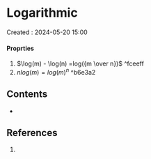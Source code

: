 
# Logarithmic
Created : 2024-05-20 15:00
#### Proprties
1. $\log(m) - \log(n) =log({m \over n})$   ^fceeff
2. $n log(m)=log(m)^n$ ^b6e3a2

## Contents
- 
## References
1. 